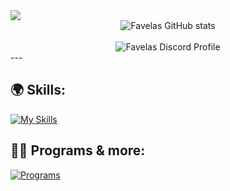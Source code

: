 <img src="https://readme-typing-svg.herokuapp.com?font=&color=%23F7B365&height=30&lines=%F0%9F%91%8B+Hi+there!;%F0%9F%91%A8%F0%9F%8F%BD%E2%80%8D%F0%9F%8E%93+I'm+Noah+(known+as+Favelas);%E2%A4%B5%EF%B8%8F+See+my+projects+below"/>
<div align="center"> 
	<img align="center" alt="Favelas GitHub stats" src="https://github-readme-stats.vercel.app/api?username=972p&count_private=true&hide_border=true&theme=vision-friendly-dark" />
	<br />
	<br />
	<img align="center" alt="Favelas Discord Profile" src="https://lanyard-profile-readme.vercel.app/api/677154141935632396" />
</div>
---

## 🌍 Skills:

[![My Skills](https://skillicons.dev/icons?i=html,css,js,python,php,ps)](https://skillicons.dev)

## 👨‍💻 Programs & more:

[![Programs](https://skillicons.dev/icons?i=discord,idea,vscode,postgres,github,linux,windows)](https://skillicons.dev)
